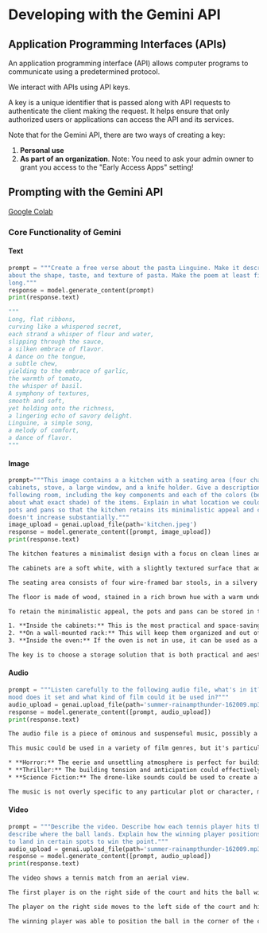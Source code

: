 # Developing with the Gemini API

## Application Programming Interfaces (APIs)

An application programming interface (API) allows computer programs to communicate using a predetermined protocol. 

We interact with APIs using API keys. 

A key is a unique identifier that is passed along with API requests to authenticate the client making the request. It helps ensure that only authorized users or applications can access the API and its services.

Note that for the Gemini API, there are two ways of creating a key:

1. **Personal use**
2. **As part of an organization**. Note: You need to ask your admin owner to grant you access to the "Early Access Apps" setting!

## Prompting with the Gemini API

[Google Colab](https://colab.research.google.com/github/udacity/gemini-api-course/blob/main/demos/Prompts_With_Gemini_API.ipynb)

### Core Functionality of Gemini

#### Text
```python
prompt = """Create a free verse about the pasta Linguine. Make it descriptive
about the shape, taste, and texture of pasta. Make the poem at least five lines
long."""
response = model.generate_content(prompt)
print(response.text)

"""
Long, flat ribbons,
curving like a whispered secret,
each strand a whisper of flour and water,
slipping through the sauce,
a silken embrace of flavor. 
A dance on the tongue, 
a subtle chew,
yielding to the embrace of garlic,
the warmth of tomato,
the whisper of basil. 
A symphony of textures,
smooth and soft,
yet holding onto the richness,
a lingering echo of savory delight. 
Linguine, a simple song,
a melody of comfort,
a dance of flavor. 
"""
```
#### Image

```python
prompt="""This image contains a a kitchen with a seating area (four chairs),
cabinets, stove, a large window, and a knife holder. Give a description of the
following room, including the key components and each of the colors (be specific
about what exact shade) of the items. Explain in what location we could place 5
pots and pans so that the kitchen retains its minimalistic appeal and clutter
doesn't increase substantially."""
image_upload = genai.upload_file(path='kitchen.jpeg')
response = model.generate_content([prompt, image_upload])
print(response.text)
```

```txt
The kitchen features a minimalist design with a focus on clean lines and a neutral color palette. The focal point of the room is the large window that offers a view of the outside world. 

The cabinets are a soft white, with a slightly textured surface that adds a touch of depth.  The countertop is a cool white, and the backsplash is made of beige ceramic tiles arranged in a diamond pattern. The stovetop is black, and the sink is stainless steel.

The seating area consists of four wire-framed bar stools, in a silvery gray color, with a wooden base stained in a rich dark brown. The wooden base is made of planks,  resembling rustic reclaimed wood.

The floor is made of wood, stained in a rich brown hue with a warm undertone. There is a knife holder made of light wood, positioned on the countertop between the stovetop and the sink.

To retain the minimalistic appeal, the pots and pans can be stored in the following locations:

1. **Inside the cabinets:** This is the most practical and space-saving option.
2. **On a wall-mounted rack:** This will keep them organized and out of sight.
3. **Inside the oven:** If the oven is not in use, it can be used as a storage space.

The key is to choose a storage solution that is both practical and aesthetically pleasing. Avoid clutter and choose storage options that are visually appealing and blend with the minimalist design of the kitchen. 
```

#### Audio

```python
prompt = """Listen carefully to the following audio file, what's in it? What
mood does it set and what kind of film could it be used in?"""
audio_upload = genai.upload_file(path='summer-rainampthunder-162009.mp3')
response = model.generate_content([prompt, audio_upload])
print(response.text)
```

```txt
The audio file is a piece of ominous and suspenseful music, possibly a soundtrack for a film. It features a slow, building tempo with a haunting, drone-like sound that creates a sense of unease and anticipation. 

This music could be used in a variety of film genres, but it's particularly well suited for:

* **Horror:** The eerie and unsettling atmosphere is perfect for building tension and creating a sense of dread. 
* **Thriller:** The building tension and anticipation could effectively enhance a scene of suspense or mystery.
* **Science Fiction:** The drone-like sounds could be used to create a sense of vastness and otherworldliness.

The music is not overly specific to any particular plot or character, making it versatile for use in a variety of scenes and situations. 
```



#### Video

```python
prompt = """Describe the video. Describe how each tennis player hits the ball and
describe where the ball lands. Explain how the winning player positions the ball
to land in certain spots to win the point."""
audio_upload = genai.upload_file(path='summer-rainampthunder-162009.mp3')
response = model.generate_content([prompt, audio_upload])
print(response.text)
```

```txt
The video shows a tennis match from an aerial view. 

The first player is on the right side of the court and hits the ball with a backhand. The second player is on the left and returns the ball with a forehand. The ball lands just inside the line of the opposite player's court.  

The player on the right side moves to the left side of the court and hits the ball with a forehand. He hits the ball hard and straight to the left corner of the court, putting the ball out of reach of the opposing player. The opposing player is unable to return the ball because of its position on the court.  

The winning player was able to position the ball in the corner of the court by hitting it with a lot of power and aiming it straight. 
```

